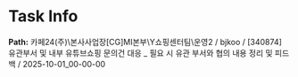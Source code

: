 # Task Info

**Path:** 카페24(주)\본사사업장\[CG]MI본부\Y쇼핑센터팀\운영2 / bjkoo / [340874] 유관부서 및 내부 유튜브쇼핑 문의건 대응 _ 필요 시 유관 부서와 협의 내용 정리 및 피드백 / 2025-10-01_00-00-00

